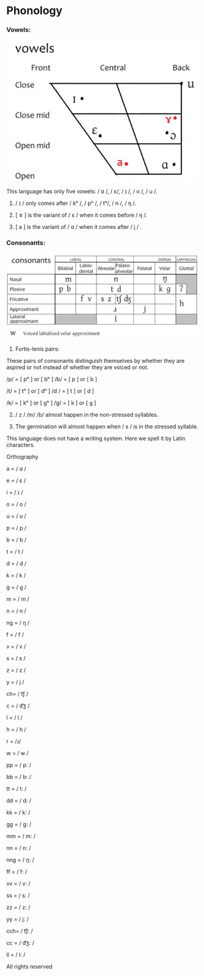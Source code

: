 # Phonology 

### Vowels:

![img](https://github.com/guenchi/language-creating/blob/master/img/cl0.png)

This language has only five vowels: / ɑ /, / ɛ/, / ɪ /, / o /, / u /.


1. / ɪ / only comes after / kʰ /, / pʰ /, / tʰ/, / n /, / ŋ /.

2. [ ɤ ] is the variant  of / ɛ / when it comes before / ŋ /.

3. [ a ] is the variant  of / ɑ / when it comes after / j / .

### Consonants:


![img](https://github.com/guenchi/language-creating/blob/master/img/cl1.png)

1. Fortis-lenis pairs:

These pairs of consonants distinguish themselves by whether they are aspired or not instead of whether they are voiced or not.

/p/ = [ pʰ ] or [ bʰ ]            /b/ = [ p ] or [ b ]

/t/ = [ tʰ ] or [ dʰ ]              /d / = [ t ] or [ d ]

/k/ = [ kʰ ] or [ gʰ ]            /g/ = [ k ] or [ g ]

2. / z / /m/ /b/ almost happen in the non-stressed syllables.

3. The germination will almost happen when / s / is in the stressed syllable.

This language does not have a writing system. Here we spell it by Latin characters.

Orthography

a = / ɑ /

e = / ɛ /

i = / ɪ /

o = / o /

u = / u /

p = / p / 

b =  / b /

t = / t / 

d = / d /

k = / k /

g = / g /

m = / m /

n = / n /

ng = / ŋ /

f = / f /

v = / v /

s = / s /

z = / z /

y = / j /

ch= / t͡ʃ /

c = / d͡ʒ /

l = / l /

h = / h /

r = /ɹ/

w = / w /

pp = / p: / 

bb = / b: /

tt = / t: /

dd = / d: /

kk = / k: /

gg =  / g: /

mm = / m: /

nn = / n: /

nng = / ŋ: /

ff = / f: /

vv = / v: /

ss = / s: /

zz = / z: /

yy = / j: /

cch= / t͡ʃ: /

cc = / d͡ʒ: /

ll = / l: /

All rights reserved 
